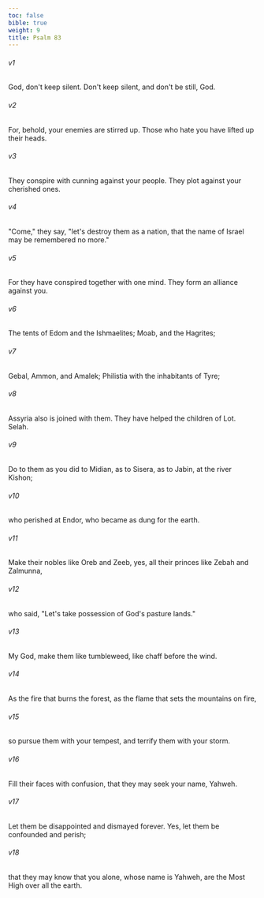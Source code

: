 ```yaml
---
toc: false
bible: true
weight: 9
title: Psalm 83
---
```




###### v1 
God, don't keep silent. Don't keep silent, and don't be still, God. 

###### v2 
For, behold, your enemies are stirred up. Those who hate you have lifted up their heads. 

###### v3 
They conspire with cunning against your people. They plot against your cherished ones. 

###### v4 
"Come," they say, "let's destroy them as a nation, that the name of Israel may be remembered no more." 

###### v5 
For they have conspired together with one mind. They form an alliance against you. 

###### v6 
The tents of Edom and the Ishmaelites; Moab, and the Hagrites; 

###### v7 
Gebal, Ammon, and Amalek; Philistia with the inhabitants of Tyre; 

###### v8 
Assyria also is joined with them. They have helped the children of Lot. Selah. 

###### v9 
Do to them as you did to Midian, as to Sisera, as to Jabin, at the river Kishon; 

###### v10 
who perished at Endor, who became as dung for the earth. 

###### v11 
Make their nobles like Oreb and Zeeb, yes, all their princes like Zebah and Zalmunna, 

###### v12 
who said, "Let's take possession of God's pasture lands." 

###### v13 
My God, make them like tumbleweed, like chaff before the wind. 

###### v14 
As the fire that burns the forest, as the flame that sets the mountains on fire, 

###### v15 
so pursue them with your tempest, and terrify them with your storm. 

###### v16 
Fill their faces with confusion, that they may seek your name, Yahweh. 

###### v17 
Let them be disappointed and dismayed forever. Yes, let them be confounded and perish; 

###### v18 
that they may know that you alone, whose name is Yahweh, are the Most High over all the earth.
